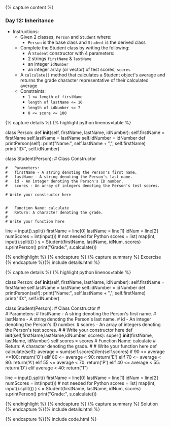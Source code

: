 {% capture content %}
### Day 12: Inheritance
- Instructions:
    - Given 2 classes, `Person` and `Student` where:
        - `Person` is the base class and `Student` is the derived class
    - Complete the Student class by writing the following:
        - A `Student` constructor with 4 parameters:
        - 2 strings `firstName` & `lastName`
        - an integer `idNumber`
        - an integer array (or vector) of test scores, `scores`
    - A `calculate()` method that calculates a Student object's average and returns the grade character representative of their calculated average
    - Constraints:
        - `1 <= length of firstName`
        - `length of lastName <= 10` 
        - `length of idNumber <= 7`
        - `0 <= score <= 100`

{% capture details %}
{% highlight python linenos=table %}

class Person:
    def __init__(self, firstName, lastName, idNumber):
        self.firstName = firstName
        self.lastName = lastName
        self.idNumber = idNumber
    def printPerson(self):
        print("Name:", self.lastName + ",", self.firstName)
        print("ID:", self.idNumber)

class Student(Person):
    #   Class Constructor

    #   Parameters:
    #   firstName - A string denoting the Person's first name.
    #   lastName - A string denoting the Person's last name.
    #   id - An integer denoting the Person's ID number.
    #   scores - An array of integers denoting the Person's test scores.

    # Write your constructor here
    

    #   Function Name: calculate
    #   Return: A character denoting the grade.
    #
    # Write your function here

line = input().split()
firstName = line[0]
lastName = line[1]
idNum = line[2]
numScores = int(input()) # not needed for Python
scores = list( map(int, input().split()) )
s = Student(firstName, lastName, idNum, scores)
s.printPerson()
print("Grade:", s.calculate())

{% endhighlight %}
{% endcapture %}
{% capture summary %} 
Excercise
{% endcapture %}{% include details.html %}

{% capture details %}
{% highlight python linenos=table %}

class Person:
    def __init__(self, firstName, lastName, idNumber):
        self.firstName = firstName
        self.lastName = lastName
        self.idNumber = idNumber
    def printPerson(self):
        print("Name:", self.lastName + ",", self.firstName)
        print("ID:", self.idNumber)

class Student(Person):
    #   Class Constructor
    #   
    #   Parameters:
    #   firstName - A string denoting the Person's first name.
    #   lastName - A string denoting the Person's last name.
    #   id - An integer denoting the Person's ID number.
    #   scores - An array of integers denoting the Person's test scores.
    #
    # Write your constructor here
    def __init__(self,firstName,lastName,idNumber, scores):
        super().__init__(firstName, lastName, idNumber)
        self.scores = scores
    #   Function Name: calculate
    #   Return: A character denoting the grade.
    #
    # Write your function here
    def calculate(self):
        average = sum(self.scores)/len(self.scores)
        if 90 <= average <=100:
            return('O')
        elif 80 <= average < 90:
            return('E')
        elif 70 <= average < 80:
            return('A')
        elif 55 <= average < 70:
            return('P')
        elif 40 <= average < 55:
            return('D')
        elif average < 40:
            return('T')

line = input().split()
firstName = line[0]
lastName = line[1]
idNum = line[2]
numScores = int(input()) # not needed for Python
scores = list( map(int, input().split()) )
s = Student(firstName, lastName, idNum, scores)
s.printPerson()
print("Grade:", s.calculate())

{% endhighlight %}
{% endcapture %}
{% capture summary %} 
Solution
{% endcapture %}{% include details.html %}

{% endcapture %}{% include code.html %}
